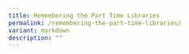 ```yaml
---
title: Remembering the Part Time Libraries
permalink: /remembering-the-part-time-libraries/
variant: markdown
description: ""
---
```

